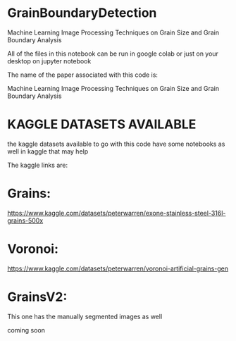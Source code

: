 # GrainBoundaryDetection
Machine Learning Image Processing Techniques on Grain Size and Grain Boundary Analysis


All of the files in this notebook can be run in google colab or just on your desktop on jupyter notebook

The name of the paper associated with this code is:

Machine Learning Image Processing Techniques on Grain Size and Grain Boundary Analysis


# KAGGLE DATASETS AVAILABLE

the kaggle datasets available to go with this code have some notebooks as well in kaggle that may help

The kaggle links are:

# Grains:

https://www.kaggle.com/datasets/peterwarren/exone-stainless-steel-316l-grains-500x

# Voronoi:

https://www.kaggle.com/datasets/peterwarren/voronoi-artificial-grains-gen

# GrainsV2:
This one has the manually segmented images as well

coming soon
